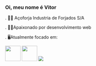 ### Oi, meu nome é Vitor



. 👨‍💼 Açoforja Industria de Forjados S/A

. 👨‍💻Apaixonado por desenvolvimento web

. 🖥️Atualmente focado em: 

<img width=50 heigth = 50 src="https://cdn.jsdelivr.net/gh/devicons/devicon/icons/javascript/javascript-original.svg" /> <img width = 50 height = 50 src="https://cdn.jsdelivr.net/gh/devicons/devicon/icons/php/php-original.svg" /> 
<img src="https://cdn.jsdelivr.net/gh/devicons/devicon/icons/mysql/mysql-original.svg" />
          


          
          
